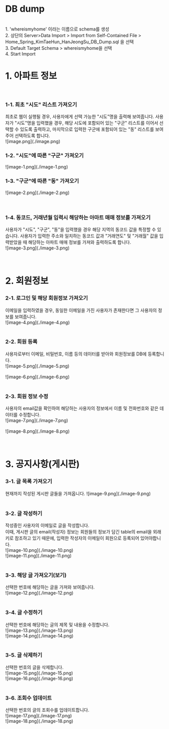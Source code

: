 <h1> DB dump</h1><br>
1. 'whereismyhome' 이라는 이름으로 schema를 생성<br>
2. 상단의 Server>Data Import > Import from Self-Contained File > Home_Spring_KimTaeHun_HanJeongSu_DB_Dump.sql 을 선택 <br>
3. Default Target Schema > whereismyhome을 선택 <br>
4. Start Import <br>
<h1>1. 아파트 정보 </h1><br>

<h3>1-1. 최초 "시도" 리스트 가져오기 <br></h3>
최초로 웹이 실행될 경우, 사용자에게 선택 가능한 "시도"명을 출력해 보여줍니다.
사용자가 "시도"명을 입력했을 경우, 해당 시도에 포함되어 있는 "구군" 리스트를 이어서 선택할 수 있도록 출력하고,
마지막으로 입력한 구군에 포함되어 있는 "동" 리스트를 보여주어 선택하도록 합니다. <br>
![image.png](./image.png)<br>
<h3>1-2. "시도"에 따른 "구군" 가져오기 <br></h3>
![image-1.png](./image-1.png)<br>
<h3>1-3. "구군"에 따른 "동" 가져오기<br></h3>
![image-2.png](./image-2.png)<br>
<br>
<br>

<h3>1-4. 동코드, 거래년월 입력시 해당하는 아마트 매매 정보를 가져오기<br></h3>
사용자가 "시도", "구군", "동"을 입력했을 경우 해당 지역의 동코드 값을 특정할 수 있습니다.
사용자가 입력한 주소와 일치하는 동코드 값과 "거래연도" 및 "거래월" 값을 입력받았을 때 해당하는 아파트 매매 정보를 가져와 출력하도록 합니다. <br>
![image-3.png](./image-3.png)<br>
<br>
<br>
<h1>2. 회원정보<br></h1>
<h3>2-1. 로그인 및 해당 회원정보 가져오기<br></h3>
이메일을 입력하였을 경우, 동일한 이메일을 가진 사용자가 존재한다면 그 사용자의 정보를 보여줍니다. <br>
![image-4.png](./image-4.png)<br><br>
<h3>2-2. 회원 등록<br></h3>
사용자로부터 이메일, 비밀번호, 이름 등의 데이터를 받아와 회원정보를 DB에 등록합니다.<br>
![image-5.png](./image-5.png)<br><br>
![image-6.png](./image-6.png)<br><br>
<h3>2-3. 회원 정보 수정<br></h3>
사용자의 email값을 확인하여 해당하는 사용자의 정보에서 이름 및 전화번호와 같은 데이터를 수정합니다. <br>
![image-7.png](./image-7.png)<br><br>
![image-8.png](./image-8.png)<br><br>
<br>
<h1>3. 공지사항(게시판)<br></h1>
<h3>3-1. 글 목록 가져오기<br></h3>
현재까지 작성된 게시판 글들을 가져옵니다.
![image-9.png](./image-9.png)<br><br>
<h3>3-2. 글 작성하기<br></h3>
작성중인 사용자의 이메일로 글을 작성합니다.<br>
이때, 게시판 글의 email(작성자) 정보는 회원들의 정보가 담긴 table의 email을 외래키로 참조하고 있기 때문에, 입력한 작성자의 이메일이 회원으로 등록되어 있어야합니다.<br>
![image-10.png](./image-10.png)<br>
![image-11.png](./image-11.png)<br><br>
<h3>3-3. 해당 글 가져오기(보기)<br></h3>
선택한 번호에 해당하는 글을 가져와 보여줍니다.<br>
![image-12.png](./image-12.png)<br><br>
<h3>3-4. 글 수정하기<br></h3>
선택한 번호에 해당하는 글의 제목 및 내용을 수정합니다.<br>
![image-13.png](./image-13.png)<br>
![image-14.png](./image-14.png)<br><br>
<h3>3-5. 글 삭제하기<br></h3>
선택한 번호의 글을 삭제합니다.<br>
![image-15.png](./image-15.png)<br>
![image-16.png](./image-16.png)<br><br>
<h3>3-6. 조회수 업데이트<br></h3>
선택한 번호의 글의 조회수를 업데이트합니다.<br>
![image-17.png](./image-17.png)<br>
![image-18.png](./image-18.png)<br><br>
